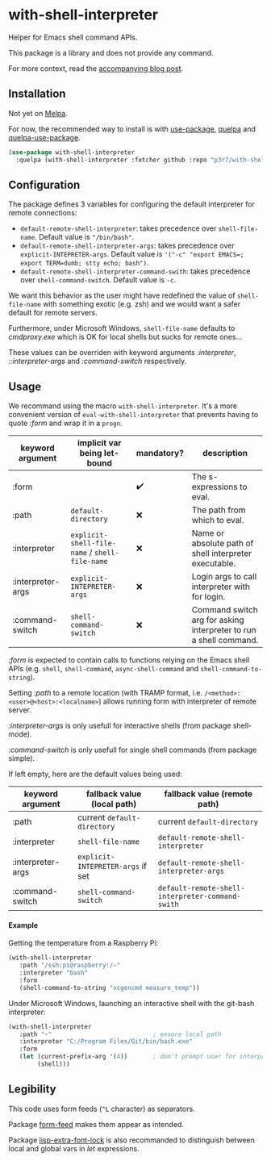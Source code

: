 # with-shell-interpreter

Helper for Emacs shell command APIs.

This package is a library and does not provide any command.

For more context, read the [accompanying blog post](https://www.eigenbahn.com/2020/01/19/painless-emacs-shell-commands).


## Installation

Not yet on [Melpa](https://melpa.org/).

For now, the recommended way to install is with [use-package](https://github.com/jwiegley/use-package), [quelpa](https://github.com/quelpa/quelpa) and [quelpa-use-package](https://github.com/quelpa/quelpa-use-package).

```el
(use-package with-shell-interpreter
  :quelpa (with-shell-interpreter :fetcher github :repo "p3r7/with-shell-interpreter"))
```

## Configuration

The package defines 3 variables for configuring the default interpreter for remote connections:

 - `default-remote-shell-interpreter`: takes precedence over `shell-file-name`. Default value is `"/bin/bash"`.
 - `default-remote-shell-interpreter-args`: takes precedence over `explicit-INTEPRETER-args`. Default value is `'("-c" "export EMACS=; export TERM=dumb; stty echo; bash")`.
 - `default-remote-shell-interpreter-command-swith`: takes precedence over `shell-command-switch`. Default value is `-c`.

We want this behavior as the user might have redefined the value of `shell-file-name` with something exotic (e.g. zsh) and we would want a safer default for remote servers.

Furthermore, under Microsoft Windows, `shell-file-name` defaults to _cmdproxy.exe_ which is OK for local shells but sucks for remote ones...

These values can be overriden with keyword arguments _:interpreter_, _::interpreter-args_ and _:command-switch_ respectively.


## Usage

We recommand using the macro `with-shell-interpreter`. It's a more convenient version of `eval-with-shell-interpreter` that prevents having to quote _:form_ and wrap it in a `progn`.

| keyword argument  | implicit var being let-bound                   | mandatory?         | description                                                       |
|-------------------|------------------------------------------------|--------------------|-------------------------------------------------------------------|
| :form             |                                                | :heavy_check_mark: | The s-expressions to eval.                                        |
| :path             | `default-directory`                            | :x:                | The path from which to eval.                                      |
| :interpreter      | `explicit-shell-file-name` / `shell-file-name` | :x:                | Name or absolute path of shell interpreter executable.            |
| :interpreter-args | `explicit-INTEPRETER-args`                     | :x:                | Login args to call interpreter with for login.                    |
| :command-switch   | `shell-command-switch`                         | :x:                | Command switch arg for asking interpreter to run a shell command. |

_:form_ is expected to contain calls to functions relying on the Emacs shell APIs (e.g. `shell`, `shell-command`, `async-shell-command` and `shell-command-to-string`).

Setting _:path_ to a remote location (with TRAMP format, i.e. `/<method>:<user>@<host>:<localname>`) allows running form with interpreter of remote server.

_:interpreter-args_ is only usefull for interactive shells (from package shell-mode).

_:command-switch_ is only usefull for single shell commands (from package simple).

If left empty, here are the default values being used:

| keyword argument  | fallback value (local path)       | fallback value (remote path)                     |
|-------------------|-----------------------------------|--------------------------------------------------|
| :path             | current `default-directory`       | current `default-directory`                      |
| :interpreter      | `shell-file-name`                 | `default-remote-shell-interpreter`               |
| :interpreter-args | `explicit-INTEPRETER-args` if set | `default-remote-shell-interpreter-args`          |
| :command-switch   | `shell-command-switch`            | `default-remote-shell-interpreter-command-swith` |


#### Example

Getting the temperature from a Raspberry Pi:

```el
(with-shell-interpreter
   :path "/ssh:pi@raspberry:/~"
   :interpreter "bash"
   :form
   (shell-command-to-string "vcgencmd measure_temp"))
```

Under Microsoft Windows, launching an interactive shell with the git-bash interpreter:

```el
(with-shell-interpreter
   :path "~"                            ; ensure local path
   :interpreter "C:/Program Files/Git/bin/bash.exe"
   :form
   (let (current-prefix-arg '(4))       ; don't prompt user for interpreter
        (shell)))
```


## Legibility

This code uses form feeds (`^L` character) as separators.

Package [form-feed](https://github.com/wasamasa/form-feed) makes them appear as intended.

Package [lisp-extra-font-lock](https://github.com/Lindydancer/lisp-extra-font-lock) is also recommanded to distinguish between local and global vars in _let_ expressions.
